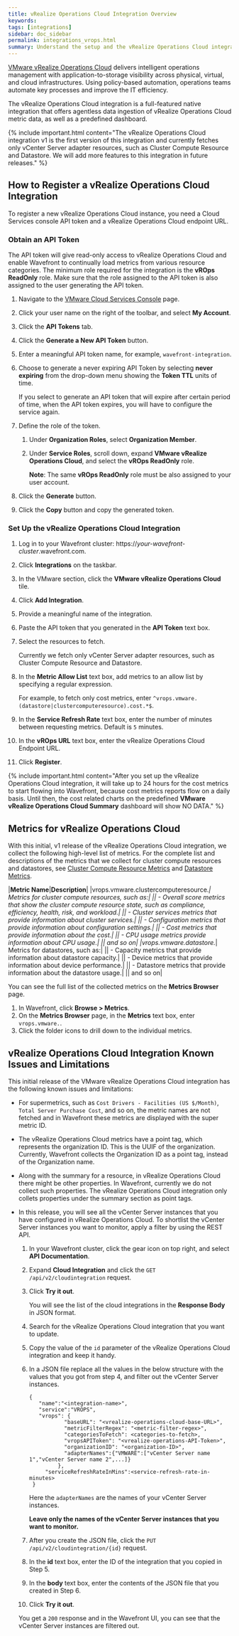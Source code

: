 ```yaml
---
title: vRealize Operations Cloud Integration Overview
keywords:
tags: [integrations]
sidebar: doc_sidebar
permalink: integrations_vrops.html
summary: Understand the setup and the vRealize Operations Cloud integration v1 limitations and caveats
---
```

[VMware vRealize Operations Cloud](https://www.vmware.com/products/vrealize-operations.html) delivers intelligent operations management with application-to-storage visibility across physical, virtual, and cloud infrastructures. Using policy-based automation, operations teams automate key processes and improve the IT efficiency.


The vRealize Operations Cloud integration is a full-featured native integration that offers agentless data ingestion of vRealize Operations Cloud metric data, as well as a predefined dashboard. 

{% include important.html content="The vRealize Operations Cloud integration v1 is the first version of this integration and currently fetches only vCenter Server adapter resources, such as Cluster Compute Resource and Datastore. We will add more features to this integration in future releases." %}

## How to Register a vRealize Operations Cloud Integration

To register a new vRealize Operations Cloud instance, you need a Cloud Services console API token and a vRealize Operations Cloud endpoint URL.

### Obtain an API Token

The API token will give read-only access to vRealize Operations Cloud and enable Wavefront to continually load metrics from various resource categories. The minimum role required for the integration is the **vROps ReadOnly** role. Make sure that the role assigned to the API token is also assigned to the user generating the API token.

1. Navigate to the [VMware Cloud Services Console](https://console.cloud.vmware.com/csp/gateway/discovery) page.
1. Click your user name on the right of the toolbar, and select **My Account**.
1. Click the **API Tokens** tab.
1. Click the **Generate a New API Token** button.
1. Enter a meaningful API token name, for example, `wavefront-integration`.
1. Choose to generate a never expiring API Token by selecting **never expiring** from the drop-down menu showing the **Token TTL** units of time.

   If you select to generate an API token that will expire after certain period of time, when the API token expires, you will have to configure the service again.
   
1. Define the role of the token. 
   
   1. Under **Organization Roles**, select **Organization Member**.
   1. Under **Service Roles**, scroll down, expand **VMware vRealize Operations Cloud**, and select the **vROps ReadOnly** role.
   
      **Note**: The same **vROps ReadOnly** role must be also assigned to your user account.
1. Click the **Generate** button.
1. Click the **Copy** button and copy the generated token.

### Set Up the vRealize Operations Cloud Integration

1. Log in to your Wavefront cluster: https://*your-wavefront-cluster*.wavefront.com.
1. Click **Integrations** on the taskbar. 
1. In the VMware section, click the **VMware vRealize Operations Cloud** tile.
1. Click **Add Integration**.
1. Provide a meaningful name of the integration.
1. Paste the API token that you generated in the **API Token** text box.
1. Select the resources to fetch.
   
   Currently we fetch only vCenter Server adapter resources, such as Cluster Compute Resource and Datastore.
   
1. In the **Metric Allow List** text box, add metrics to an allow list by specifying a regular expression. 

   For example, to fetch only cost metrics, enter `^vrops.vmware.(datastore|clustercomputeresource).cost.*$`.
   
1. In the **Service Refresh Rate** text box, enter the number of minutes between requesting metrics. Default is `5` minutes.
1. In the **vROps URL** text box, enter the vRealize Operations Cloud Endpoint URL.
1. Click **Register**.


{% include important.html content="After you set up the vRealize Operations Cloud integration, it will take up to 24 hours for the cost metrics to start flowing into Wavefront, because cost metrics reports flow on a daily basis. Until then, the cost related charts on the predefined **VMware vRealize Operations Cloud Summary** dashboard will show NO DATA." %}


## Metrics for vRealize Operations Cloud

With this initial, v1 release of the vRealize Operations Cloud integration, we collect the following high-level list of metrics. For the complete list and descriptions of the metrics that we collect for cluster compute resources and datastores, see [Cluster Compute Resource Metrics](https://docs.vmware.com/en/vRealize-Operations/8.6/com.vmware.vcom.metrics.doc/GUID-F6638548-7D0D-42A4-B774-9BF1EFB95E94.html) and [Datastore Metrics](https://docs.vmware.com/en/vRealize-Operations/8.6/com.vmware.vcom.metrics.doc/GUID-A77F1497-A21F-40A9-B240-446A66A174DD.html).


|**Metric Name**|**Description**|
|vrops.vmware.clustercomputeresource.*| Metrics for cluster compute resources, such as:|
|| - Overall score metrics that show the cluster compute resource state, such as compliance, efficiency, health, risk, and workload.|
|| - Cluster services metrics that provide information about cluster services.|
|| - Configuration metrics that provide information about configuration settings.|
|| - Cost metrics that provide information about the cost.|
|| - CPU usage metrics provide information about CPU usage.|
|| and so on|
|vrops.vmware.datastore.*| Metrics for datastores, such as:|
|| - Capacity metrics that provide information about datastore capacity.|
|| - Device metrics that provide information about device performance.|
|| - Datastore metrics that provide information about the datastore usage.|
|| and so on|


You can see the full list of the collected metrics on the **Metrics Browser** page.

1. In Wavefront, click **Browse > Metrics**.
2. On the **Metrics Browser** page, in the **Metrics** text box, enter `vrops.vmware.`.
3. Click the folder icons to drill down to the individual metrics. 

## vRealize Operations Cloud Integration Known Issues and Limitations

This initial release of the VMware vRealize Operations Cloud integration has the following known issues and limitations:

* For supermetrics, such as `Cost Drivers - Facilities (US $/Month)`, `Total Server Purchase Cost`, and so on, the metric names are not fetched and in Wavefront these metrics are displayed with the super metric ID.
* The vRealize Operations Cloud metrics have a point tag, which represents the organization ID. This is the UUIF of the organization. Currently, Wavefront collects the Organization ID as a point tag, instead of the Organization name.
* Along with the summary for a resource, in vRealize Operations Cloud there might be other properties. In Wavefront, currently we do not collect such properties. The vRealize Operations Cloud integration only collets properties under the summary section as point tags.
* In this release, you will see all the vCenter Server instances that you have configured in vRealize Operations Cloud. To shortlist the vCenter Server instances you want to monitor, apply a filter by using the REST API. 
  1. In your Wavefront cluster, click the gear icon on top right, and select **API Documentation**.
  2. Expand **Cloud Integration** and click the `GET /api/v2/cloudintegration` request.
  3. Click **Try it out**.
     
     You will see the list of the cloud integrations in the **Response Body** in JSON format. 

   4. Search for the vRealize Operations Cloud integration that you want to update.
   5. Copy the value of the `id` parameter of the vRealize Operations Cloud integration and keep it handy. 
   6. In a JSON file replace all the values in the below structure with the values that you got from step 4, and filter out the vCenter Server instances.
   
       ```
       {
          "name":"<integration-name>",
          "service":"VROPS",
          "vrops": {
                  "baseURL": "<vrealize-operations-cloud-base-URL>",
                  "metricFilterRegex": "<metric-filter-regex>",
                  "categoriesToFetch": <categories-to-fetch>,
                  "vropsAPIToken": "<vrealize-operations-API-Token>",
                  "organizationID": "<organization-ID>",
                  "adapterNames":{"VMWARE":["vCenter Server name 1","vCenter Server name 2",...]}
                },
            "serviceRefreshRateInMins":<service-refresh-rate-in-minutes>
        }
       ```
       Here the `adapterNames` are the names of your vCenter Server instances. 
       
       **Leave only the names of the vCenter Server instances that you want to monitor.**
    
    7. After you create the JSON file, click the `PUT /api/v2/cloudintegration/{id}` request.
    8. In the **id** text box, enter the ID of the integration that you copied in Step 5.
    9. In the **body** text box, enter the contents of the JSON file that you created in Step 6.
    10. Click **Try it out**. 
    
   You get a `200` response and in the Wavefront UI, you can see that the vCenter Server instances are filtered out.
